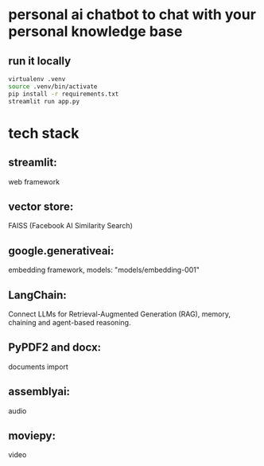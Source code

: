 # personal ai chatbot to chat with your personal knowledge base


## run it locally 

```sh
virtualenv .venv
source .venv/bin/activate
pip install -r requirements.txt
streamlit run app.py
```

# tech stack
## streamlit: 
web framework
## vector store: 
FAISS (Facebook AI Similarity Search)
## google.generativeai: 
embedding framework, models: "models/embedding-001"
## LangChain: 
Connect LLMs for Retrieval-Augmented Generation (RAG), memory, chaining and agent-based reasoning. 
## PyPDF2 and docx: 
documents import
## assemblyai: 
audio
## moviepy: 
video